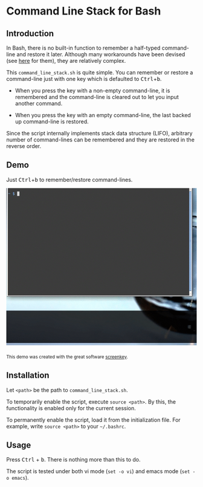 # Command Line Stack for Bash

## Introduction

In Bash, there is no built-in function to remember a half-typed command-line and restore it later. Although many workarounds have been devised (see [here](https://unix.stackexchange.com/questions/10825/remember-a-half-typed-command-while-i-check-something) for them), they are relatively complex.

This `command_line_stack.sh` is quite simple. You can remember or restore a command-line just with one key which is defaulted to <kbd>Ctrl</kbd>+<kbd>b</kbd>.

- When you press the key with a non-empty command-line, it is remembered and the command-line is cleared out to let you input another command. 

- When you press the key with an empty command-line, the last backed up command-line is restored.

Since the script internally implements stack data structure (LIFO), arbitrary number of command-lines can be remembered and they are restored in the reverse order.

## Demo

Just <kbd>Ctrl</kbd>+<kbd>b</kbd> to remember/restore command-lines.

![demo](demo.gif)

<sub>This demo was created with the great software [screenkey](https://gitlab.com/wavexx/screenkey).</sub>

## Installation

Let `<path>` be the path to `command_line_stack.sh`.

To temporarily enable the script, execute `source <path>`. By this, the functionality is enabled only for the current session.

To permanently enable the script, load it from the initialization file. For example, write `source <path>` to your `~/.bashrc`.

## Usage

Press <kbd>Ctrl</kbd> + <kbd>b</kbd>. There is nothing more than this to do.

The script is tested under both vi mode (`set -o vi`) and emacs mode (`set -o emacs`).

